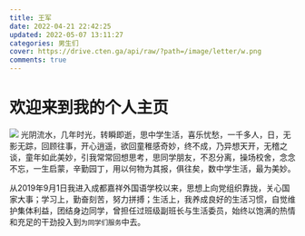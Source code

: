 ```yaml
---
title: 王军
date: 2022-04-21 22:42:25
updated: 2022-05-07 13:11:27
categories: 男生们
cover: https://drive.cten.ga/api/raw/?path=/image/letter/w.png
comments: true
---
```

# 欢迎来到我的个人主页
![](https://drive.cten.ga/api/raw/?path=/image/headp/cm/wj.jpg)
光阴流水，几年时光，转瞬即逝，思中学生活，喜乐忧愁，一千多人，日，无影无踪，回顾往事，开心逍遥，欲回童稚感奇妙，终不成，乃异想天开，无稽之谈，童年如此美妙，引我常常回想思考，思同学朋友，不忍分离，操场校舍，念念不忘，一生启蒙，辛勤园丁，用以何物为其报，俱往矣，数中学生活，最为美妙。

从2019年9月1日我进入成都嘉祥外国语学校以来，思想上向党组织靠拢，关心国家大事；学习上，勤奋刻苦，努力拼搏；生活上，我养成良好的生活习惯，自觉维护集体利益，团结身边同学，曾担任过班级副班长与生活委员，始终以饱满的热情和充足的干劲投入到`为同学们服务`中去。